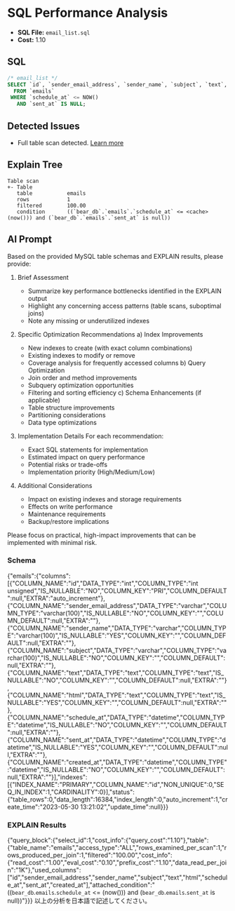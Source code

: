 # SQL Performance Analysis
- **SQL File:** `email_list.sql`
- **Cost:** 1.10

## SQL
```sql
/* email_list */
SELECT `id`, `sender_email_address`, `sender_name`, `subject`, `text`, `html`, `schedule_at`, `sent_at`, `created_at`
  FROM `emails`
 WHERE `schedule_at` <= NOW()
   AND `sent_at` IS NULL;

```

## Detected Issues
- Full table scan detected. [Learn more](https://koriym.github.io/Koriym.SqlQuality/issues/FullTableScan)

## Explain Tree
```
Table scan
+- Table
   table           emails
   rows            1
   filtered        100.00
   condition       ((`bear_db`.`emails`.`schedule_at` <= <cache>(now())) and (`bear_db`.`emails`.`sent_at` is null))
```

## AI Prompt
Based on the provided MySQL table schemas and EXPLAIN results, please provide:

1. Brief Assessment
   - Summarize key performance bottlenecks identified in the EXPLAIN output
   - Highlight any concerning access patterns (table scans, suboptimal joins)
   - Note any missing or underutilized indexes

2. Specific Optimization Recommendations
   a) Index Improvements
      - New indexes to create (with exact column combinations)
      - Existing indexes to modify or remove
      - Coverage analysis for frequently accessed columns
   b) Query Optimization
      - Join order and method improvements
      - Subquery optimization opportunities
      - Filtering and sorting efficiency
   c) Schema Enhancements (if applicable)
      - Table structure improvements
      - Partitioning considerations
      - Data type optimizations

3. Implementation Details
   For each recommendation:
     - Exact SQL statements for implementation
     - Estimated impact on query performance
     - Potential risks or trade-offs
     - Implementation priority (High/Medium/Low)

4. Additional Considerations
   - Impact on existing indexes and storage requirements
   - Effects on write performance
   - Maintenance requirements
   - Backup/restore implications

Please focus on practical, high-impact improvements that can be implemented with minimal risk.

### Schema
{"emails":{"columns":[{"COLUMN_NAME":"id","DATA_TYPE":"int","COLUMN_TYPE":"int unsigned","IS_NULLABLE":"NO","COLUMN_KEY":"PRI","COLUMN_DEFAULT":null,"EXTRA":"auto_increment"},{"COLUMN_NAME":"sender_email_address","DATA_TYPE":"varchar","COLUMN_TYPE":"varchar(100)","IS_NULLABLE":"NO","COLUMN_KEY":"","COLUMN_DEFAULT":null,"EXTRA":""},{"COLUMN_NAME":"sender_name","DATA_TYPE":"varchar","COLUMN_TYPE":"varchar(100)","IS_NULLABLE":"YES","COLUMN_KEY":"","COLUMN_DEFAULT":null,"EXTRA":""},{"COLUMN_NAME":"subject","DATA_TYPE":"varchar","COLUMN_TYPE":"varchar(100)","IS_NULLABLE":"NO","COLUMN_KEY":"","COLUMN_DEFAULT":null,"EXTRA":""},{"COLUMN_NAME":"text","DATA_TYPE":"text","COLUMN_TYPE":"text","IS_NULLABLE":"NO","COLUMN_KEY":"","COLUMN_DEFAULT":null,"EXTRA":""},{"COLUMN_NAME":"html","DATA_TYPE":"text","COLUMN_TYPE":"text","IS_NULLABLE":"YES","COLUMN_KEY":"","COLUMN_DEFAULT":null,"EXTRA":""},{"COLUMN_NAME":"schedule_at","DATA_TYPE":"datetime","COLUMN_TYPE":"datetime","IS_NULLABLE":"NO","COLUMN_KEY":"","COLUMN_DEFAULT":null,"EXTRA":""},{"COLUMN_NAME":"sent_at","DATA_TYPE":"datetime","COLUMN_TYPE":"datetime","IS_NULLABLE":"YES","COLUMN_KEY":"","COLUMN_DEFAULT":null,"EXTRA":""},{"COLUMN_NAME":"created_at","DATA_TYPE":"datetime","COLUMN_TYPE":"datetime","IS_NULLABLE":"NO","COLUMN_KEY":"","COLUMN_DEFAULT":null,"EXTRA":""}],"indexes":[{"INDEX_NAME":"PRIMARY","COLUMN_NAME":"id","NON_UNIQUE":0,"SEQ_IN_INDEX":1,"CARDINALITY":0}],"status":{"table_rows":0,"data_length":16384,"index_length":0,"auto_increment":1,"create_time":"2023-05-30 13:21:02","update_time":null}}}

### EXPLAIN Results
{"query_block":{"select_id":1,"cost_info":{"query_cost":"1.10"},"table":{"table_name":"emails","access_type":"ALL","rows_examined_per_scan":1,"rows_produced_per_join":1,"filtered":"100.00","cost_info":{"read_cost":"1.00","eval_cost":"0.10","prefix_cost":"1.10","data_read_per_join":"1K"},"used_columns":["id","sender_email_address","sender_name","subject","text","html","schedule_at","sent_at","created_at"],"attached_condition":"((`bear_db`.`emails`.`schedule_at` <= <cache>(now())) and (`bear_db`.`emails`.`sent_at` is null))"}}}
以上の分析を日本語で記述してください。